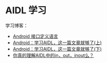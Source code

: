 # AIDL 学习
学习博客：
- [Android 接口定义语言](https://developer.android.google.cn/guide/components/aidl)
- [Android：学习AIDL，这一篇文章就够了(上)](https://www.jianshu.com/p/a8e43ad5d7d2)
- [Android：学习AIDL，这一篇文章就够了(下)](https://www.jianshu.com/p/0cca211df63c)
- [你真的理解AIDL中的in，out，inout么？](https://www.jianshu.com/p/ddbb40c7a251)